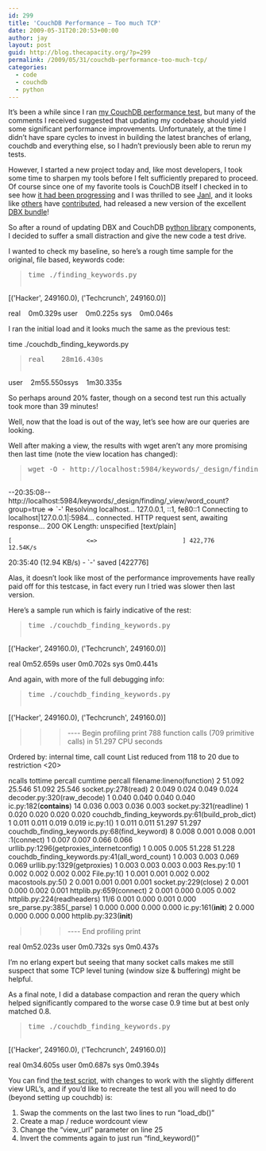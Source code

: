 ```yaml
---
id: 299
title: 'CouchDB Performance – Too much TCP'
date: 2009-05-31T20:20:53+00:00
author: jay
layout: post
guid: http://blog.thecapacity.org/?p=299
permalink: /2009/05/31/couchdb-performance-too-much-tcp/
categories:
  - code
  - couchdb
  - python
---
```

It’s been a while since I ran [my CouchDB performance test](http://blog.thecapacity.org/2009/03/19/couchdb-performance-or-use-a-file/), but many of the comments I received suggested that updating my codebase should yield some significant performance improvements. Unfortunately, at the time I didn’t have spare cycles to invest in building the latest branches of erlang, couchdb and everything else, so I hadn’t previously been able to rerun my tests.

However, I started a new project today and, like most developers, I took some time to sharpen my tools before I felt sufficiently prepared to proceed. Of course since one of my favorite tools is CouchDB itself I checked in to see how [it had been progressing](http://wiki.apache.org/couchdb/Breaking_changes) and I was thrilled to see [Janl](http://twitter.com/JanL), and it looks like [others](http://twitter.com/topfunky) have [contributed](http://twitter.com/jonGretar), had released a new version of the excellent [DBX bundle](http://janl.github.com/couchdbx/)!

So after a round of updating DBX and CouchDB [python library](http://code.google.com/p/couchdb-python/) components, I decided to suffer a small distraction and give the new code a test drive.
  
I wanted to check my baseline, so here’s a rough time sample for the original, file based, keywords code:

> <pre>time ./finding_keywords.py
[('Hacker', 249160.0), ('Techcrunch', 249160.0)]

real    0m0.329s
user    0m0.225s
sys    0m0.046s</pre>

I ran the initial load and it looks much the same as the previous test:

time ./couchdb\_finding\_keywords.py

> <pre>real    28m16.430s
user    2m55.550ssys    1m30.335s</pre>

So perhaps around 20% faster, though on a second test run this actually took more than 39 minutes!

Well, now that the load is out of the way, let’s see how are our queries are looking.

Well after making a view, the results with wget aren’t any more promising then last time (note the view location has changed):

> <pre>wget -O - http://localhost:5984/keywords/_design/finding/_view/word_count?group=true > /dev/null
--20:35:08--  http://localhost:5984/keywords/_design/finding/_view/word_count?group=true
           => `-'
Resolving localhost... 127.0.0.1, ::1, fe80::1
Connecting to localhost|127.0.0.1|:5984... connected.
HTTP request sent, awaiting response... 200 OK
Length: unspecified [text/plain]

    [                     <=>                        ] 422,776       12.54K/s             

20:35:40 (12.94 KB/s) - `-' saved [422776]</pre>

Alas, it doesn’t look like most of the performance improvements have really paid off for this testcase, in fact every run I tried was slower then last version.
  
Here’s a sample run which is fairly indicative of the rest:

> <pre>time ./couchdb_finding_keywords.py
[('Hacker', 249160.0), ('Techcrunch', 249160.0)]

real	0m52.659s
user	0m0.702s
sys	0m0.441s</pre>

And again, with more of the full debugging info:

> <pre>time ./couchdb_finding_keywords.py
[('Hacker', 249160.0), ('Techcrunch', 249160.0)]
>>>---- Begin profiling print
         788 function calls (709 primitive calls) in 51.297 CPU seconds

   Ordered by: internal time, call count
   List reduced from 118 to 20 due to restriction <20>

   ncalls  tottime  percall  cumtime  percall filename:lineno(function)
        2   51.092   25.546   51.092   25.546 socket.py:278(read)
        2    0.049    0.024    0.049    0.024 decoder.py:320(raw_decode)
        1    0.040    0.040    0.040    0.040 ic.py:182(__contains__)
       14    0.036    0.003    0.036    0.003 socket.py:321(readline)
        1    0.020    0.020    0.020    0.020 couchdb_finding_keywords.py:61(build_prob_dict)
        1    0.011    0.011    0.019    0.019 ic.py:1()
        1    0.011    0.011   51.297   51.297 couchdb_finding_keywords.py:68(find_keyword)
        8    0.008    0.001    0.008    0.001 :1(connect)
        1    0.007    0.007    0.066    0.066 urllib.py:1296(getproxies_internetconfig)
        1    0.005    0.005   51.228   51.228 couchdb_finding_keywords.py:41(all_word_count)
        1    0.003    0.003    0.069    0.069 urllib.py:1329(getproxies)
        1    0.003    0.003    0.003    0.003 Res.py:1()
        1    0.002    0.002    0.002    0.002 File.py:1()
        1    0.001    0.001    0.002    0.002 macostools.py:5()
        2    0.001    0.001    0.001    0.001 socket.py:229(close)
        2    0.001    0.000    0.002    0.001 httplib.py:659(connect)
        2    0.001    0.000    0.005    0.002 httplib.py:224(readheaders)
     11/6    0.001    0.000    0.001    0.000 sre_parse.py:385(_parse)
        1    0.000    0.000    0.000    0.000 ic.py:161(__init__)
        2    0.000    0.000    0.000    0.000 httplib.py:323(__init__)

>>>---- End profiling print

real	0m52.023s
user	0m0.732s
sys	0m0.437s</pre>

I’m no erlang expert but seeing that many socket calls makes me still suspect that some TCP level tuning (window size & buffering) might be helpful.

As a final note, I did a database compaction and reran the query which helped significantly compared to the worse case 0.9 time but at best only matched 0.8.

> <pre>time ./couchdb_finding_keywords.py
[('Hacker', 249160.0), ('Techcrunch', 249160.0)]

real	0m34.605s
user	0m0.687s
sys	0m0.394s</pre>

You can find [the test script](http://svn.wjhuie.com/public_sandbox/trunk/couchdb/finding_keywords/couchdb_finding_keywords.py), with changes to work with the slightly different view URL’s, and if you’d like to recreate the test all you will need to do (beyond setting up couchdb) is:

  1. Swap the comments on the last two lines to run “load_db()”
  2. Create a map / reduce wordcount view
  3. Change the “view_url” parameter on line 25
  4. Invert the comments again to just run “find_keyword()”

